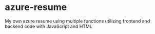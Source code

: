 # azure-resume
My own azure resume using multiple functions utilizing frontend and backend code with JavaScript and HTML
